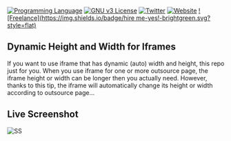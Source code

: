 [![Programming Language](https://img.shields.io/badge/languages-HTML/JS-green.svg?style=flat)](#)
[![GNU v3 License](https://img.shields.io/badge/license-GNU-yellow.svg?style=flat)](http://choosealicense.com/licenses/gpl-3.0/)
[![Twitter](https://img.shields.io/badge/twitter-@BatuhanKok-blue.svg?style=flat)](http://twitter.com/BatuhanKok)
[![Website](https://img.shields.io/badge/website-batuhan.me-lightgrey.svg?style=flat)](http://batuhan.me)
[![Freelance](https://img.shields.io/badge/hire me-yes!-brightgreen.svg?style=flat)](http://batuhan.me/contact)

## Dynamic Height and Width for Iframes
If you want to use iframe that has dynamic (auto) width and height, this repo just for you. When you use iframe for one or more outsource page, the iframe height or width can be longer then you actually need. However, thanks to this tip, the iframe will automatically change its height or width according to outsource page...

## Live Screenshot
![SS](https://github.com/batuhankok/html-iframe-and-parent/blob/master/screen.gif?raw=true)
